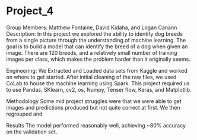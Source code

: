 # Project_4
Group Members: Matthew Fontaine, David Kidaha, and Logan Canann
Description: In this project we explored the ability to identify dog breeds from a single picture through the understanding of machine learning. The goal is to build a model that can identify the breed of a dog when given an image. There are 120 breeds, and a relatively small number of training images per class, which makes the problem harder than it originally seems.

Engineering: We Extracted and Loaded data sets from Kaggle and worked on where to get started. After initial cleaning of the raw files, we used CoLab to house the machine learning using Spark. This project required us to use Pandas, SKlearn, cv2, os, Numpy, Tenser flow, Keras, and Matplotlib.

Methodology
Some mid project struggles were that we were able to get images and predictions produced but not quite correct at first. We then regrouped and 

Results
The model performed reasonably well, achieving ~80% accuracy on the validation set. 
